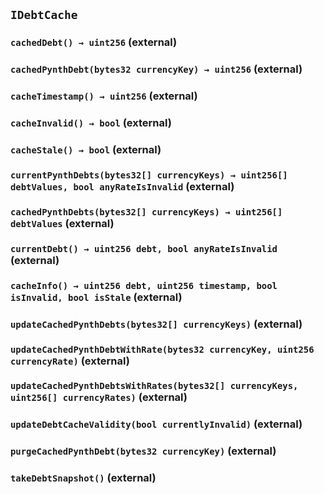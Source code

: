 ## `IDebtCache`

### `cachedDebt() → uint256` (external)

### `cachedPynthDebt(bytes32 currencyKey) → uint256` (external)

### `cacheTimestamp() → uint256` (external)

### `cacheInvalid() → bool` (external)

### `cacheStale() → bool` (external)

### `currentPynthDebts(bytes32[] currencyKeys) → uint256[] debtValues, bool anyRateIsInvalid` (external)

### `cachedPynthDebts(bytes32[] currencyKeys) → uint256[] debtValues` (external)

### `currentDebt() → uint256 debt, bool anyRateIsInvalid` (external)

### `cacheInfo() → uint256 debt, uint256 timestamp, bool isInvalid, bool isStale` (external)

### `updateCachedPynthDebts(bytes32[] currencyKeys)` (external)

### `updateCachedPynthDebtWithRate(bytes32 currencyKey, uint256 currencyRate)` (external)

### `updateCachedPynthDebtsWithRates(bytes32[] currencyKeys, uint256[] currencyRates)` (external)

### `updateDebtCacheValidity(bool currentlyInvalid)` (external)

### `purgeCachedPynthDebt(bytes32 currencyKey)` (external)

### `takeDebtSnapshot()` (external)
